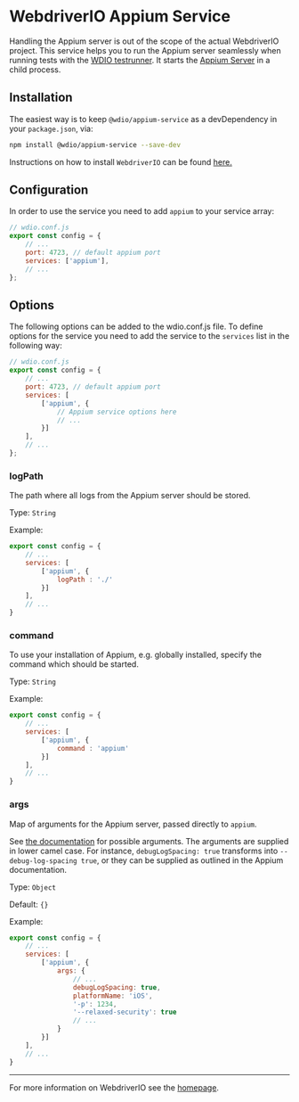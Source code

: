WebdriverIO Appium Service
==========================

Handling the Appium server is out of the scope of the actual WebdriverIO project. This service helps you to run the Appium server seamlessly when running tests with the [WDIO testrunner](https://webdriver.io/docs/clioptions). It starts the [Appium Server](https://appium.github.io/appium.io/docs/en/about-appium/getting-started/index.html#starting-appium) in a child process.

## Installation

The easiest way is to keep `@wdio/appium-service` as a devDependency in your `package.json`, via:

```sh
npm install @wdio/appium-service --save-dev
```

Instructions on how to install `WebdriverIO` can be found [here.](https://webdriver.io/docs/gettingstarted)

## Configuration

In order to use the service you need to add `appium` to your service array:

```js
// wdio.conf.js
export const config = {
    // ...
    port: 4723, // default appium port
    services: ['appium'],
    // ...
};
```

## Options

The following options can be added to the wdio.conf.js file. To define options for the service you need to add the service to the `services` list in the following way:

```js
// wdio.conf.js
export const config = {
    // ...
    port: 4723, // default appium port
    services: [
        ['appium', {
            // Appium service options here
            // ...
        }]
    ],
    // ...
};
```

### logPath
The path where all logs from the Appium server should be stored.

Type: `String`

Example:
```js
export const config = {
    // ...
    services: [
        ['appium', {
            logPath : './'
        }]
    ],
    // ...
}
```

### command
To use your installation of Appium, e.g. globally installed, specify the command which should be started.

Type: `String`

Example:
```js
export const config = {
    // ...
    services: [
        ['appium', {
            command : 'appium'
        }]
    ],
    // ...
}
```

### args
Map of arguments for the Appium server, passed directly to `appium`.

See [the documentation](https://appium.github.io/appium.io/docs/en/writing-running-appium/server-args/index.html) for possible arguments.
The arguments are supplied in lower camel case. For instance, `debugLogSpacing: true` transforms into `--debug-log-spacing true`, or they can be supplied as outlined in the Appium documentation.

Type: `Object`

Default: `{}`

Example:
```js
export const config = {
    // ...
    services: [
        ['appium', {
            args: {
                // ...
                debugLogSpacing: true,
                platformName: 'iOS',
                '-p': 1234,
                '--relaxed-security': true
                // ...
            }
        }]
    ],
    // ...
}
```

----

For more information on WebdriverIO see the [homepage](https://webdriver.io).
